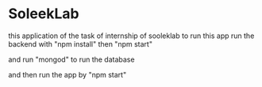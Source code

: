 # SoleekLab

this application of the task of internship of sooleklab to run this app run the backend with "npm install" then "npm start"

and run "mongod" to run the database

and then run the app by "npm start"